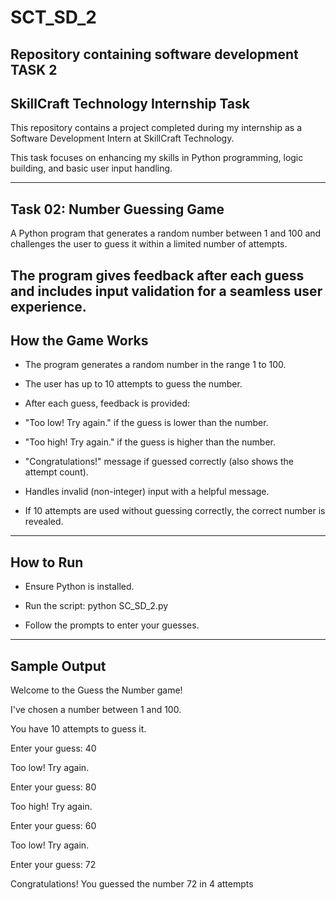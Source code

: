 # SCT_SD_2
Repository containing software development TASK 2
-------------------------
## SkillCraft Technology Internship Task
 This repository contains a project completed during my internship as a Software Development Intern at SkillCraft Technology. 
 
 This task focuses on enhancing my skills in Python programming, logic building, and basic user input handling.

--------------------------
## Task 02: Number Guessing Game

A Python program that generates a random number between 1 and 100 and challenges the user to guess it within a limited number of attempts.

The program gives feedback after each guess and includes input validation for a seamless user experience.
---------------------------------------
## How the Game Works
- The program generates a random number in the range 1 to 100.

- The user has up to 10 attempts to guess the number.

- After each guess, feedback is provided:

 - "Too low! Try again." if the guess is lower than the number.

 - "Too high! Try again." if the guess is higher than the number.

 - "Congratulations!" message if guessed correctly (also shows the attempt count).

- Handles invalid (non-integer) input with a helpful message.

- If 10 attempts are used without guessing correctly, the correct number is revealed.
------------------------------
## How to Run
- Ensure Python is installed.

- Run the script:
python SC_SD_2.py
- Follow the prompts to enter your guesses.
------------------------------------
## Sample Output

Welcome to the Guess the Number game!

I've chosen a number between 1 and 100.

You have 10 attempts to guess it.

Enter your guess: 40

Too low! Try again.

Enter your guess: 80

Too high! Try again.

Enter your guess: 60

Too low! Try again.

Enter your guess: 72

Congratulations! You guessed the number 72 in 4 attempts
